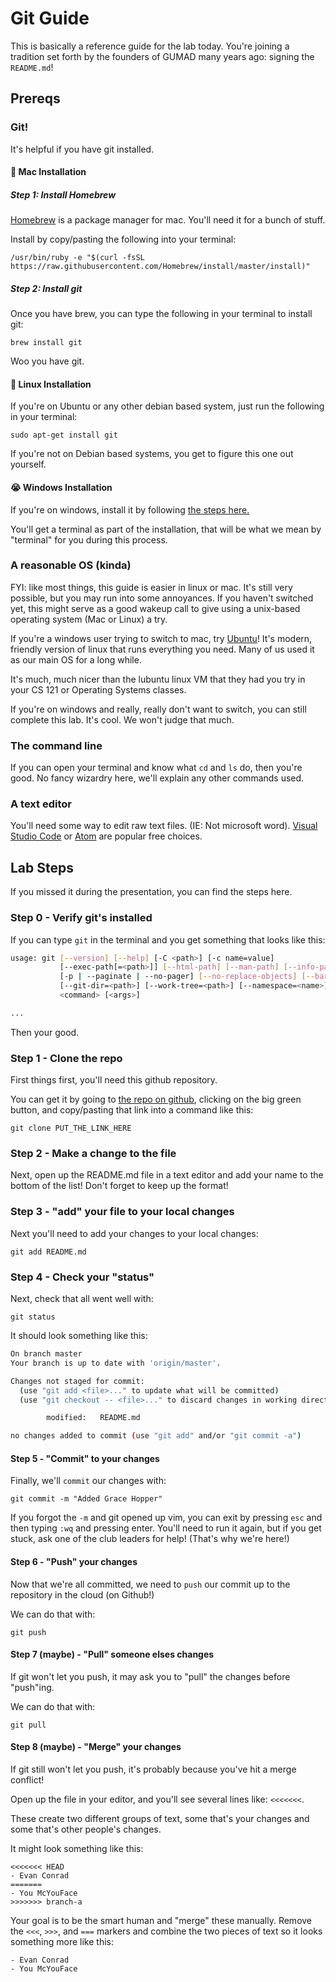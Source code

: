 # Git Guide

This is basically a reference guide for the lab today. You're joining a tradition set forth by the founders of GUMAD many years ago: signing the `README.md`!

## Prereqs

### Git!

It's helpful if you have git installed.

#### 🍎 Mac Installation

##### Step 1: Install Homebrew

[Homebrew](https://brew.sh/) is a package manager for mac. You'll need it for a bunch of stuff.

Install by copy/pasting the following into your terminal:

```
/usr/bin/ruby -e "$(curl -fsSL https://raw.githubusercontent.com/Homebrew/install/master/install)"
```

##### Step 2: Install git

Once you have brew, you can type the following in your terminal to install git:

```
brew install git
```

Woo you have git.

#### 🐧 Linux Installation

If you're on Ubuntu or any other debian based system, just run the following in your terminal:

```
sudo apt-get install git
```

If you're not on Debian based systems, you get to figure this one out yourself.

#### 😭 Windows Installation

If you're on windows, install it by following [the steps here.](https://git-scm.com/download/win)

You'll get a terminal as part of the installation, that will be what we mean by "terminal" for you during this process.

### A reasonable OS (kinda)

FYI: like most things, this guide is easier in linux or mac. It's still very possible, but you may run into some annoyances. If you haven't switched yet, this might serve as a good wakeup call to give using a unix-based operating system (Mac or Linux) a try.

If you're a windows user trying to switch to mac, try [Ubuntu](https://www.ubuntu.com/)! It's modern, friendly version of linux that runs everything you need. Many of us used it as our main OS for a long while.

It's much, much nicer than the lubuntu linux VM that they had you try in your CS 121 or Operating Systems classes.

If you're on windows and really, really don't want to switch, you can still complete this lab. It's cool. We won't judge that much.

### The command line

If you can open your terminal and know what `cd` and `ls` do, then you're good. No fancy wizardry here, we'll explain any other commands used.

### A text editor

You'll need some way to edit raw text files. (IE: Not microsoft word). [Visual Studio Code](https://code.visualstudio.com/) or [Atom](https://atom.io/) are popular free choices.

## Lab Steps

If you missed it during the presentation, you can find the steps here.

### Step 0 - Verify git's installed

If you can type `git` in the terminal and you get something that looks like this:

```sh
usage: git [--version] [--help] [-C <path>] [-c name=value]
           [--exec-path[=<path>]] [--html-path] [--man-path] [--info-path]
           [-p | --paginate | --no-pager] [--no-replace-objects] [--bare]
           [--git-dir=<path>] [--work-tree=<path>] [--namespace=<name>]
           <command> [<args>]

...
```

Then your good.

### Step 1 - Clone the repo

First things first, you'll need this github repository.

You can get it by going to [the repo on github](https://github.com/gu-app-club/lets-learn-git), clicking
on the big green button, and copy/pasting that link into a command like this:

```
git clone PUT_THE_LINK_HERE
```

### Step 2 - Make a change to the file

Next, open up the README.md file in a text editor and add your name to the bottom of the list!
Don't forget to keep up the format!

### Step 3 - "add" your file to your local changes

Next you'll need to add your changes to your local changes:

```
git add README.md
```

### Step 4 - Check your "status"

Next, check that all went well with:

```
git status
```

It should look something like this:

```sh
On branch master
Your branch is up to date with 'origin/master'.

Changes not staged for commit:
  (use "git add <file>..." to update what will be committed)
  (use "git checkout -- <file>..." to discard changes in working directory)

        modified:   README.md

no changes added to commit (use "git add" and/or "git commit -a")
```

#### Step 5 - "Commit" to your changes

Finally, we'll `commit` our changes with:

```
git commit -m "Added Grace Hopper"
```

If you forgot the `-m` and git opened up vim, you can exit
by pressing `esc` and then typing `:wq` and pressing enter. You'll need to run it again,
but if you get stuck, ask one of the club leaders for help! (That's why we're here!)

#### Step 6 - "Push" your changes

Now that we're all committed, we need to `push` our commit up to the repository in the cloud (on Github!)

We can do that with:

```
git push
```

#### Step 7 (maybe) - "Pull" someone elses changes

If git won't let you push, it may ask you to "pull" the changes before "push"ing.

We can do that with:

```
git pull
```

#### Step 8 (maybe) - "Merge" your changes

If git still won't let you push, it's probably because you've hit a merge conflict!

Open up the file in your editor, and you'll see several lines like: `<<<<<<<`.

These create two different groups of text, some that's your changes and some that's
other people's changes.

It might look something like this:

```
<<<<<<< HEAD
- Evan Conrad
=======
- You McYouFace
>>>>>>> branch-a
```

Your goal is to be the smart human and "merge" these manually. Remove the `<<<`, `>>>`, and `===` markers
and combine the two pieces of text so it looks something more like this:

```
- Evan Conrad
- You McYouFace
```
